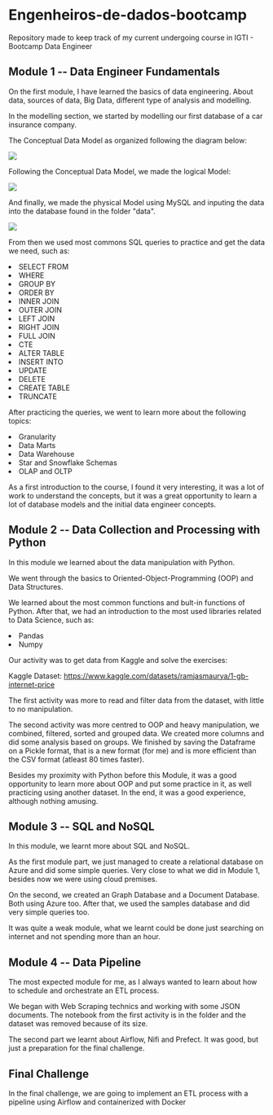 # Engenheiros-de-dados-bootcamp
Repository made to keep track of my current undergoing course in IGTI - Bootcamp Data Engineer

## Module 1 -- Data Engineer Fundamentals


On the first module, I have learned the basics of data engineering.
About data, sources of data, Big Data, different type of analysis and modelling.

In the modelling section, we started by modelling our first database of a car insurance company.

The Conceptual Data Model as organized following the diagram below:

![](Módulo%201/Modelo_conceitual.png)

Following the Conceptual Data Model, we made the logical Model:

![](Módulo%201/modelo_logico.png)

And finally, we made the physical Model using MySQL and inputing the data into the database found in the folder "data".

![](Módulo%201/mysql_DBMS_Atividade1.png)

From then we used most commons SQL queries to practice and get the data we need, such as:

<li>SELECT FROM</li>
<li>WHERE</li>
<li>GROUP BY</li>
<li>ORDER BY</li>
<li>INNER JOIN</li>
<li>OUTER JOIN</li>
<li>LEFT JOIN</li>
<li>RIGHT JOIN</li>
<li>FULL JOIN</li>
<li>CTE</li>
<li>ALTER TABLE</li>
<li>INSERT INTO</li>
<li>UPDATE</li>
<li>DELETE</li>
<li>CREATE TABLE</li>
<li>TRUNCATE</li>

After practicing the queries, we went to learn more about the following topics:

<li>Granularity</li>
<li>Data Marts</li>
<li>Data Warehouse</li>
<li>Star and Snowflake Schemas</li>
<li>OLAP and OLTP</li>

As a first introduction to the course, I found it very interesting, it was a lot of work to understand the concepts, but it was a great opportunity to learn a lot of database models and the initial data engineer concepts. 

## Module 2 -- Data Collection and Processing with Python

In this module we learned about the data manipulation with Python. 

We went through the basics to Oriented-Object-Programming (OOP) and Data Structures.

We learned about the most common functions and bult-in functions of Python.
After that, we had an introduction to the most used libraries related to Data Science, such as:

<li>Pandas</li>
<li>Numpy</li>

Our activity was to get data from Kaggle and solve the exercises:

Kaggle Dataset: https://www.kaggle.com/datasets/ramjasmaurya/1-gb-internet-price

The first activity was more to read and filter data from the dataset, with little to no manipulation.

The second activity was more centred to OOP and heavy manipulation, we combined, filtered, sorted and grouped data.
We created more columns and did some analysis based on groups.
We finished by saving the Dataframe on a Pickle format, that is a new format (for me) and is more efficient than the CSV format (atleast 80 times faster). 

Besides my proximity with Python before this Module, it was a good opportunity to learn more about OOP and put some practice in it, as well practicing using another dataset.
In the end, it was a good experience, although nothing amusing.

## Module 3 -- SQL and NoSQL

In this module, we learnt more about SQL and NoSQL.

As the first module part, we just managed to create a relational database on Azure and did some simple queries.
Very close to what we did in Module 1, besides now we were using cloud premises.

On the second, we created an Graph Database and a Document Database. Both using Azure too.
After that, we used the samples database and did very simple queries too.

It was quite a weak module, what we learnt could be done just searching on internet and not spending more than an hour.

## Module 4 -- Data Pipeline

The most expected module for me, as I always wanted to learn about how to schedule and orchestrate an ETL process.

We began with Web Scraping technics and working with some JSON documents. The notebook from the first activity is in the folder and the dataset was removed because of its size.

The second part we learnt about Airflow, Nifi and Prefect. It was good, but just a preparation for the final challenge.

## Final Challenge

In the final challenge, we are going to implement an ETL process with a pipeline using Airflow and containerized with Docker